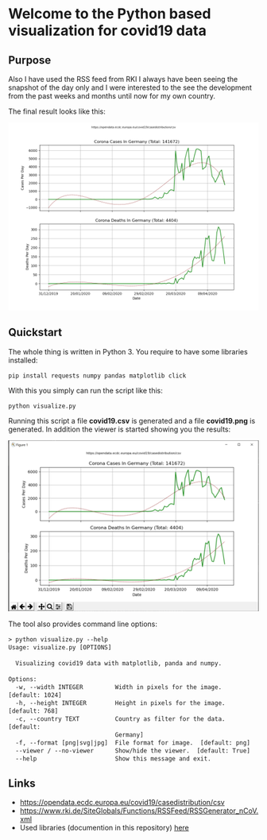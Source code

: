 # Welcome to the Python based visualization for covid19 data

## Purpose

Also I have used the RSS feed from RKI I always have been
seeing the snapshot of the day only and I were interested
to the see the development from the past weeks and months
until now for my own country.

The final result looks like this:

![](docs/images/covid19.png)

## Quickstart

The whole thing is written in Python 3. You require to have some
libraries installed:

```
pip install requests numpy pandas matplotlib click
```

With this you simply can run the script like this:

```
python visualize.py
```

Running this script a file **covid19.csv** is generated and
a file **covid19.png** is generated. In addition the viewer
is started showing you the results:

![](docs/images/viewer.png)

The tool also provides command line options:

```
> python visualize.py --help
Usage: visualize.py [OPTIONS]

  Visualizing covid19 data with matplotlib, panda and numpy.

Options:
  -w, --width INTEGER         Width in pixels for the image.  [default: 1024]
  -h, --height INTEGER        Height in pixels for the image.  [default: 768]
  -c, --country TEXT          Country as filter for the data.  [default:
                              Germany]
  -f, --format [png|svg|jpg]  File format for image.  [default: png]
  --viewer / --no-viewer      Show/hide the viewer.  [default: True]
  --help                      Show this message and exit.
```

## Links

 - https://opendata.ecdc.europa.eu/covid19/casedistribution/csv
 - https://www.rki.de/SiteGlobals/Functions/RSSFeed/RSSGenerator_nCoV.xml
 - Used libraries (documention in this repository) [here](docs/pandas-and-friends.md)
